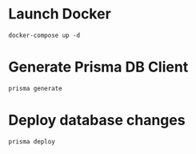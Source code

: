 # Launch Docker
`docker-compose up -d`

# Generate Prisma DB Client
`prisma generate`

# Deploy database changes
`prisma deploy`